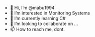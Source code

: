 - 👋 Hi, I’m @mabu1994
- 👀 I’m interested in Monitoring Systems
- 🌱 I’m currently learning C#
- 💞️ I’m looking to collaborate on ...
- 📫 How to reach me, dont.

<!---
mabu1994/mabu1994 is a ✨ special ✨ repository because its `README.md` (this file) appears on your GitHub profile.
You can click the Preview link to take a look at your changes.
--->
